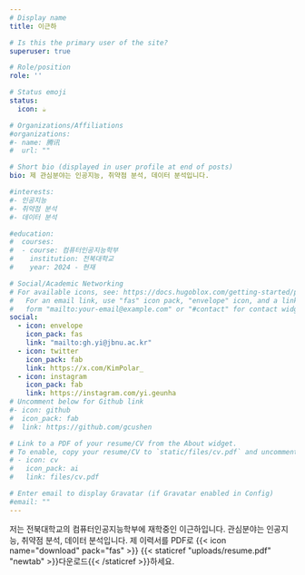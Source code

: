 ```yaml
---
# Display name
title: 이근하

# Is this the primary user of the site?
superuser: true

# Role/position
role: ''

# Status emoji
status:
  icon: ☕️

# Organizations/Affiliations
#organizations:
#- name: 腾讯
#  url: ""

# Short bio (displayed in user profile at end of posts)
bio: 제 관심분야는 인공지능, 취약점 분석, 데이터 분석입니다.

#interests:
#- 인공지능
#- 취약점 분석
#- 데이터 분석

#education:
#  courses:
#  - course: 컴퓨터인공지능학부
#    institution: 전북대학교
#    year: 2024 - 현재

# Social/Academic Networking
# For available icons, see: https://docs.hugoblox.com/getting-started/page-builder/#icons
#   For an email link, use "fas" icon pack, "envelope" icon, and a link in the
#   form "mailto:your-email@example.com" or "#contact" for contact widget.
social:
  - icon: envelope
    icon_pack: fas
    link: "mailto:gh.yi@jbnu.ac.kr"
  - icon: twitter
    icon_pack: fab
    link: https://x.com/KimPolar_
  - icon: instagram
    icon_pack: fab
    link: https://instagram.com/yi.geunha
# Uncomment below for Github link
#- icon: github
#  icon_pack: fab
#  link: https://github.com/gcushen

# Link to a PDF of your resume/CV from the About widget.
# To enable, copy your resume/CV to `static/files/cv.pdf` and uncomment the lines below.
# - icon: cv
#   icon_pack: ai
#   link: files/cv.pdf

# Enter email to display Gravatar (if Gravatar enabled in Config)
#email: ""
---
```


저는 전북대학교의 컴퓨터인공지능학부에 재학중인 이근하입니다. 관심분야는 인공지능, 취약점 분석, 데이터 분석입니다.
제 이력서를 PDF로 {{< icon name="download" pack="fas" >}} {{< staticref "uploads/resume.pdf" "newtab" >}}다운로드{{< /staticref >}}하세요.
